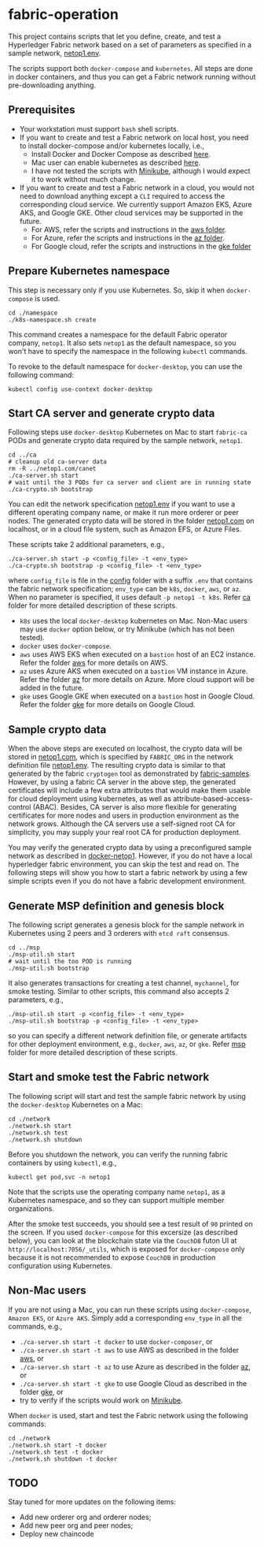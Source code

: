 # fabric-operation

This project contains scripts that let you define, create, and test a Hyperledger Fabric network based on a set of parameters as specified in a sample network, [netop1.env](./config/netop1.env).

The scripts support both `docker-compose` and `kubernetes`.  All steps are done in docker containers, and thus you can get a Fabric network running without pre-downloading anything.

## Prerequisites
* Your workstation must support `bash` shell scripts.
* If you want to create and test a Fabric network on local host, you need to install docker-compose and/or kubernetes locally, i.e.,
  * Install Docker and Docker Compose as described [here](https://docs.docker.com/compose/install/).
  * Mac user can enable kubernetes as described [here](https://docs.docker.com/docker-for-mac/#kubernetes).
  * I have not tested the scripts with [Minikube](https://kubernetes.io/docs/tasks/tools/install-minikube/), although I would expect it to work without much change.
* If you want to create and test a Fabric network in a cloud, you would not need to download anything except a `CLI` required to access the corresponding cloud service.  We currently support Amazon EKS, Azure AKS, and Google GKE.  Other cloud services may be supported in the future. 
  * For AWS, refer the scripts and instructions in the [aws folder](./aws).
  * For Azure, refer the scripts and instructions in the [az folder](./az).
  * For Google cloud, refer the scripts and instructions in the [gke folder](./gke)

## Prepare Kubernetes namespace
This step is necessary only if you use Kubernetes.  So, skip it when `docker-compose` is used.
```
cd ./namespace
./k8s-namespace.sh create
```
This command creates a namespace for the default Fabric operator company, `netop1`. It also sets `netop1` as the default namespace, so you won't have to specify the namespace in the following `kubectl` commands.

To revoke to the default namespace for `docker-desktop`, you can use the following command:
```
kubectl config use-context docker-desktop
```
## Start CA server and generate crypto data
Following steps use `docker-desktop` Kubernetes on Mac to start `fabric-ca` PODs and generate crypto data required by the sample network, `netop1`.
```
cd ../ca
# cleanup old ca-server data
rm -R ../netop1.com/canet
./ca-server.sh start
# wait until the 3 PODs for ca server and client are in running state
./ca-crypto.sh bootstrap
```
You can edit the network specification [netop1.env](./config/netop1.env) if you want to use a different operating company name, or make it run more orderer or peer nodes.  The generated crypto data will be stored in the folder [netop1.com](./netop1.com) on localhost, or in a cloud file system, such as Amazon EFS, or Azure Files. 

These scripts take 2 additional parameters, e.g.,
```
./ca-server.sh start -p <config_file> -t <env_type>
./ca-crypto.sh bootstrap -p <config_file> -t <env_type>
```
where `config_file` is file in the [config](./config) folder with a suffix `.env` that contains the fabric network specification; `env_type` can be `k8s`, `docker`, `aws`, or `az`.  When no parameter is specified, it uses default `-p netop1 -t k8s`.  Refer [ca](./ca) folder for more detailed description of these scripts.
* `k8s` uses the local `docker-desktop` kubernetes on Mac.  Non-Mac users may use `docker` option below, or try Minikube (which has not been tested).
* `docker` uses `docker-compose`.
* `aws` uses AWS EKS when executed on a `bastion` host of an EC2 instance.  Refer the folder [aws](./aws) for more details on AWS.
* `az` uses Azure AKS when executed on a `bastion` VM instance in Azure.  Refer the folder [az](./az) for more details on Azure.
More cloud support will be added in the future.
* `gke` uses Google GKE when executed on a `bastion` host in Google Cloud.  Refer the folder [gke](./gke) for more details on Google Cloud.

## Sample crypto data
When the above steps are executed on localhost, the crypto data will be stored in [netop1.com](./netop1.com/), which is specified by `FABRIC_ORG` in the network definition file [netop1.env](./config/netop1.env).  The resulting crypto data is similar to that generated by the fabric `cryptogen` tool as demonstrated by [fabric-samples](https://github.com/hyperledger/fabric-samples). However, by using a fabric CA server in the above step, the generated certificates will include a few extra attributes that would make them usable for cloud deployment using kubernetes, as well as attribute-based-access-control (ABAC).  Besides, CA server is also more flexible for generating certificates for more nodes and users in production environment as the network grows.  Although the CA servers use a self-signed root CA for simplicity, you may supply your real root CA for production deployment.

You may verify the generated crypto data by using a preconfigured sample network as described in [docker-netop1](./docker-netop1).  However, if you do not have a local hyperledger fabric environment, you can skip the test and read on.  The following steps will show you how to start a fabric network by using a few simple scripts even if you do not have a fabric development environment.

## Generate MSP definition and genesis block
The following script generates a genesis block for the sample network in Kubernetes using 2 peers and 3 orderers with `etcd raft` consensus.
```
cd ../msp
./msp-util.sh start
# wait until the too POD is running
./msp-util.sh bootstrap
```
It also generates transactions for creating a test channel, `mychannel`, for smoke testing.  Similar to other scripts, this command also accepts 2 parameters, e.g.,
```
./msp-util.sh start -p <config_file> -t <env_type>
./msp-util.sh bootstrap -p <config_file> -t <env_type>
```
so you can specify a different network definition file, or generate artifacts for other deployment environment, e.g., `docker`, `aws`, `az`, or `gke`. Refer [msp](./msp) folder for more detailed description of these scripts.

## Start and smoke test the Fabric network
The following script will start and test the sample fabric network by using the `docker-desktop` Kubernetes on a Mac:
```
cd ./network
./network.sh start
./network.sh test
./network.sh shutdown
```
Before you shutdown the network, you can verify the running fabric containers by using `kubectl`, e.g.,
```
kubectl get pod,svc -n netop1
```
Note that the scripts use the operating company name `netop1`, as a Kubernetes namespace, and so they can support multiple member organizations.

After the smoke test succeeds, you should see a test result of `90` printed on the screen. If you used `docker-compose` for this excersize (as described below), you can look at the blockchain state via the `CouchDB` futon UI at `http://localhost:7056/_utils`, which is exposed for `docker-compose` only because it is not recommended to expose `CouchDB` in production configuration using Kubernetes.

## Non-Mac users
If you are not using a Mac, you can run these scripts using `docker-compose`, `Amazon EKS`, or `Azure AKS`. Simply add a corresponding `env_type` in all the commands, e.g.,
* `./ca-server.sh start -t docker` to use `docker-composer`, or
* `./ca-server.sh start -t aws` to use AWS as described in the folder [aws](./aws), or
* `./ca-server.sh start -t az` to use Azure as described in the folder [az](./az), or
* `./ca-server.sh start -t gke` to use Google Cloud as described in the folder [gke](./gke), or
* try to verify if the scripts would work on [Minikube](https://kubernetes.io/docs/tasks/tools/install-minikube/).

When `docker` is used, start and test the Fabric network using the following commands:
```
cd ./network
./network.sh start -t docker
./network.sh test -t docker
./network.sh shutdown -t docker
```
## TODO
Stay tuned for more updates on the following items:
* Add new orderer org and orderer nodes;
* Add new peer org and peer nodes;
* Deploy new chaincode